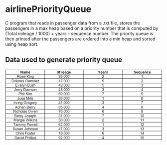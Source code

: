 # airlinePriorityQueue

C program that reads in passenger data from a .txt file, stores the passengers in a max heap based on a
priority number that is computed by (Total mileage / 1000) + years - sequence number. The priority queue
is then printed after the passengers are ordered into a min heap and sorted using heap sort.
## Data used to generate priority queue
![customers table](https://github.com/Bressette/airlinePriorityQueue/blob/master/images/passenger%20table.PNG)
